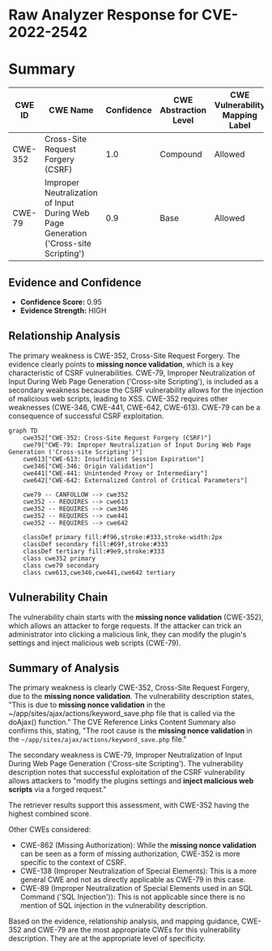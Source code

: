 # Raw Analyzer Response for CVE-2022-2542

# Summary
| CWE ID | CWE Name | Confidence | CWE Abstraction Level | CWE Vulnerability Mapping Label | CWE-Vulnerability Mapping Notes |
|---|---|---|---|---|---|
| CWE-352 | Cross-Site Request Forgery (CSRF) | 1.0 | Compound | Allowed | Primary CWE |
| CWE-79 | Improper Neutralization of Input During Web Page Generation ('Cross-site Scripting') | 0.9 | Base | Allowed | Secondary CWE |

## Evidence and Confidence

*   **Confidence Score:** 0.95
*   **Evidence Strength:** HIGH

## Relationship Analysis
The primary weakness is CWE-352, Cross-Site Request Forgery. The evidence clearly points to **missing nonce validation**, which is a key characteristic of CSRF vulnerabilities. CWE-79, Improper Neutralization of Input During Web Page Generation ('Cross-site Scripting'), is included as a secondary weakness because the CSRF vulnerability allows for the injection of malicious web scripts, leading to XSS. CWE-352 requires other weaknesses (CWE-346, CWE-441, CWE-642, CWE-613). CWE-79 can be a consequence of successful CSRF exploitation.

```mermaid
graph TD
    cwe352["CWE-352: Cross-Site Request Forgery (CSRF)"]
    cwe79["CWE-79: Improper Neutralization of Input During Web Page Generation ('Cross-site Scripting')"]
    cwe613["CWE-613: Insufficient Session Expiration"]
    cwe346["CWE-346: Origin Validation"]
    cwe441["CWE-441: Unintended Proxy or Intermediary"]
    cwe642["CWE-642: Externalized Control of Critical Parameters"]
    
    cwe79 -- CANFOLLOW --> cwe352
    cwe352 -- REQUIRES --> cwe613
    cwe352 -- REQUIRES --> cwe346
    cwe352 -- REQUIRES --> cwe441
    cwe352 -- REQUIRES --> cwe642
    
    classDef primary fill:#f96,stroke:#333,stroke-width:2px
    classDef secondary fill:#69f,stroke:#333
    classDef tertiary fill:#9e9,stroke:#333
    class cwe352 primary
    class cwe79 secondary
    class cwe613,cwe346,cwe441,cwe642 tertiary
```

## Vulnerability Chain
The vulnerability chain starts with the **missing nonce validation** (CWE-352), which allows an attacker to forge requests. If the attacker can trick an administrator into clicking a malicious link, they can modify the plugin's settings and inject malicious web scripts (CWE-79).

## Summary of Analysis
The primary weakness is clearly CWE-352, Cross-Site Request Forgery, due to the **missing nonce validation**. The vulnerability description states, "This is due to **missing nonce validation** in the ~/app/sites/ajax/actions/keyword_save.php file that is called via the doAjax() function." The CVE Reference Links Content Summary also confirms this, stating, "The root cause is the **missing nonce validation** in the `~/app/sites/ajax/actions/keyword_save.php` file."

The secondary weakness is CWE-79, Improper Neutralization of Input During Web Page Generation ('Cross-site Scripting'). The vulnerability description notes that successful exploitation of the CSRF vulnerability allows attackers to "modify the plugins settings and **inject malicious web scripts** via a forged request."

The retriever results support this assessment, with CWE-352 having the highest combined score.

Other CWEs considered:

*   CWE-862 (Missing Authorization): While the **missing nonce validation** can be seen as a form of missing authorization, CWE-352 is more specific to the context of CSRF.
*   CWE-138 (Improper Neutralization of Special Elements): This is a more general CWE and not as directly applicable as CWE-79 in this case.
*   CWE-89 (Improper Neutralization of Special Elements used in an SQL Command ('SQL Injection')): This is not applicable since there is no mention of SQL injection in the vulnerability description.

Based on the evidence, relationship analysis, and mapping guidance, CWE-352 and CWE-79 are the most appropriate CWEs for this vulnerability description. They are at the appropriate level of specificity.